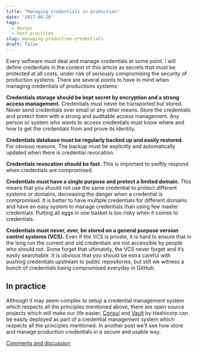 ```yaml
---
title: "Managing credentials in production"
date: '2017-08-20'
tags:
  - devops
  - best practices
slug: managing-production-credentials
draft: false
---
```



<p>Every software must deal and manage credentials at some point. I will define credentials in the context of this article as secrets that must be protected at all costs, under risk of seriously compromising the security of production systems. There are several points to have in mind when managing credentials of productions systems:</p>

<p><strong>Credentials storage should be kept secret by encryption and a strong access management.</strong>
Credentials must never be transported but stored. Never send credentials over email or any other means. Store the credentials and protect them with a strong and auditable access management. Any person or system who wants to access credentials must know where and how to get the credentials from and prove its identity.</p>

<p><strong>Credentials database must be regularly backed up and easily restored.</strong> For obvious reasons. The backup must be explicitly and automatically updated when there is credential revocation.</p>

<p><strong>Credentials revocation should be fast.</strong> This is important to swiftly respond when credentials are compromised.</p>

<p><strong>Credentials must have a single purpose and protect a limited domain.</strong> This means that you should not use the same credential to protect different systems or domains, decreasing the danger when a credential is compromised. It is better to have multiple credentials for different domains and have an easy system to manage credentials than using few master credentials. Putting all eggs in one basket is too risky when it comes to credentials.</p>

<p><strong>Credentials must never, ever, be stored on a general purpose version control systems (VCS).</strong> Even if the VCS is private, it is hard to ensure that in the long run the current and old credentials are not accessible by people who should not. Some forget that ultimately, the VCS never forget and it&rsquo;s easily searchable. It is obvious that you should be extra careful with pushing credentials upstream to public repositories, but still we witness a bunch of credentials being compromised everyday in GitHub.</p>

<h2 id="in-practice">In practice</h2>

<p>Although it may seem complex to setup a credential management system which respects all the principles mentioned above, there are open source projects which will make our life easier. <a href="https://www.consul.io/">Consul</a> and <a href="https://vaultproject.io">Vault</a> by Hashicorp can be easily deployed as part of a credential management system which respects all the principles mentioned. In another post we’ll see how store and manage production credentials in a secure and usable way.</p>

<p><a href="https://news.ycombinator.com/item?id=15109637">Comments and discussion</a></p>
